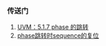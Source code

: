 ### 传送门
1. [UVM：5.1.7 phase 的跳转](https://blog.csdn.net/tingtang13/article/details/46516393)
2. [phase跳转时sequence的复位](https://zhuanlan.zhihu.com/p/60576096)
